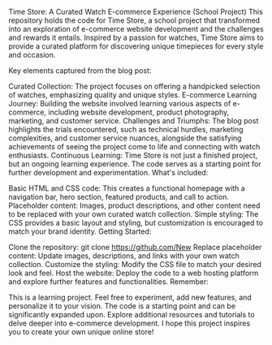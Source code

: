 
Time Store: A Curated Watch E-commerce Experience (School Project)
This repository holds the code for Time Store, a school project that transformed into an exploration of e-commerce website development and the challenges and rewards it entails. Inspired by a passion for watches, Time Store aims to provide a curated platform for discovering unique timepieces for every style and occasion.

Key elements captured from the blog post:

Curated Collection: The project focuses on offering a handpicked selection of watches, emphasizing quality and unique styles.
E-commerce Learning Journey: Building the website involved learning various aspects of e-commerce, including website development, product photography, marketing, and customer service.
Challenges and Triumphs: The blog post highlights the trials encountered, such as technical hurdles, marketing complexities, and customer service nuances, alongside the satisfying achievements of seeing the project come to life and connecting with watch enthusiasts.
Continuous Learning: Time Store is not just a finished project, but an ongoing learning experience. The code serves as a starting point for further development and experimentation.
What's included:

Basic HTML and CSS code: This creates a functional homepage with a navigation bar, hero section, featured products, and call to action.
Placeholder content: Images, product descriptions, and other content need to be replaced with your own curated watch collection.
Simple styling: The CSS provides a basic layout and styling, but customization is encouraged to match your brand identity.
Getting Started:

Clone the repository: git clone https://github.com/New
Replace placeholder content: Update images, descriptions, and links with your own watch collection.
Customize the styling: Modify the CSS file to match your desired look and feel.
Host the website: Deploy the code to a web hosting platform and explore further features and functionalities.
Remember:

This is a learning project. Feel free to experiment, add new features, and personalize it to your vision.
The code is a starting point and can be significantly expanded upon.
Explore additional resources and tutorials to delve deeper into e-commerce development.
I hope this project inspires you to create your own unique online store!